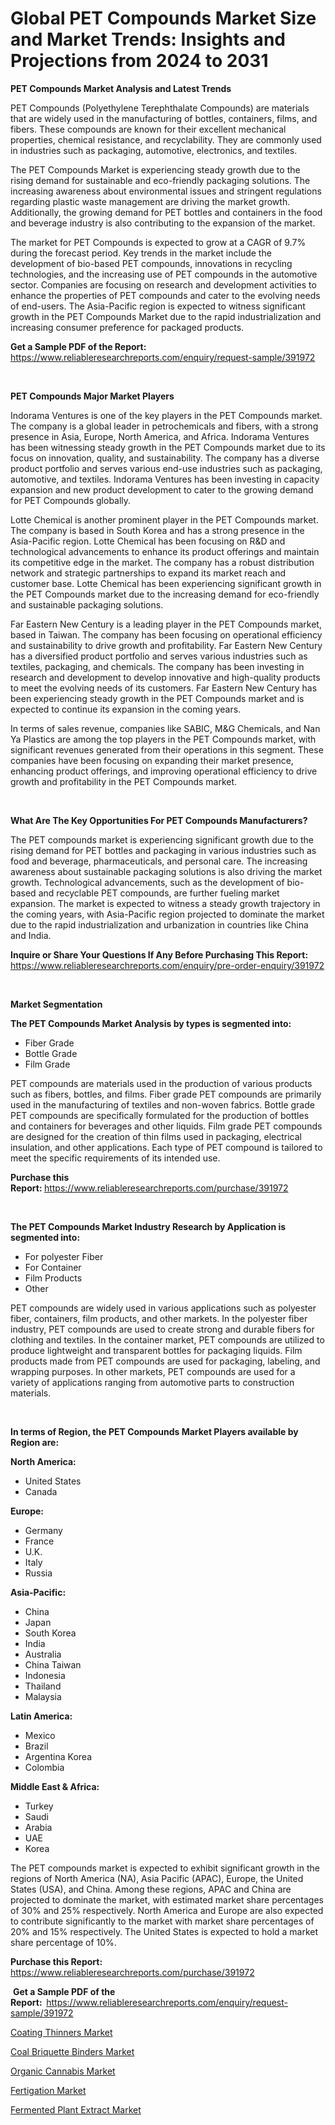 <p><h1>Global PET Compounds Market Size and Market Trends: Insights and Projections from 2024 to 2031</h1></p><p><strong>PET Compounds Market Analysis and Latest Trends</strong></p>
<p><p>PET Compounds (Polyethylene Terephthalate Compounds) are materials that are widely used in the manufacturing of bottles, containers, films, and fibers. These compounds are known for their excellent mechanical properties, chemical resistance, and recyclability. They are commonly used in industries such as packaging, automotive, electronics, and textiles.</p><p>The PET Compounds Market is experiencing steady growth due to the rising demand for sustainable and eco-friendly packaging solutions. The increasing awareness about environmental issues and stringent regulations regarding plastic waste management are driving the market growth. Additionally, the growing demand for PET bottles and containers in the food and beverage industry is also contributing to the expansion of the market.</p><p>The market for PET Compounds is expected to grow at a CAGR of 9.7% during the forecast period. Key trends in the market include the development of bio-based PET compounds, innovations in recycling technologies, and the increasing use of PET compounds in the automotive sector. Companies are focusing on research and development activities to enhance the properties of PET compounds and cater to the evolving needs of end-users. The Asia-Pacific region is expected to witness significant growth in the PET Compounds Market due to the rapid industrialization and increasing consumer preference for packaged products.</p></p>
<p><strong>Get a Sample PDF of the Report:&nbsp;</strong> <a href="https://www.reliableresearchreports.com/enquiry/request-sample/391972">https://www.reliableresearchreports.com/enquiry/request-sample/391972</a></p>
<p>&nbsp;</p>
<p><strong>PET Compounds Major Market Players</strong></p>
<p><p>Indorama Ventures is one of the key players in the PET Compounds market. The company is a global leader in petrochemicals and fibers, with a strong presence in Asia, Europe, North America, and Africa. Indorama Ventures has been witnessing steady growth in the PET Compounds market due to its focus on innovation, quality, and sustainability. The company has a diverse product portfolio and serves various end-use industries such as packaging, automotive, and textiles. Indorama Ventures has been investing in capacity expansion and new product development to cater to the growing demand for PET Compounds globally.</p><p>Lotte Chemical is another prominent player in the PET Compounds market. The company is based in South Korea and has a strong presence in the Asia-Pacific region. Lotte Chemical has been focusing on R&D and technological advancements to enhance its product offerings and maintain its competitive edge in the market. The company has a robust distribution network and strategic partnerships to expand its market reach and customer base. Lotte Chemical has been experiencing significant growth in the PET Compounds market due to the increasing demand for eco-friendly and sustainable packaging solutions.</p><p>Far Eastern New Century is a leading player in the PET Compounds market, based in Taiwan. The company has been focusing on operational efficiency and sustainability to drive growth and profitability. Far Eastern New Century has a diversified product portfolio and serves various industries such as textiles, packaging, and chemicals. The company has been investing in research and development to develop innovative and high-quality products to meet the evolving needs of its customers. Far Eastern New Century has been experiencing steady growth in the PET Compounds market and is expected to continue its expansion in the coming years.</p><p>In terms of sales revenue, companies like SABIC, M&G Chemicals, and Nan Ya Plastics are among the top players in the PET Compounds market, with significant revenues generated from their operations in this segment. These companies have been focusing on expanding their market presence, enhancing product offerings, and improving operational efficiency to drive growth and profitability in the PET Compounds market.</p></p>
<p>&nbsp;</p>
<p><strong>What Are The Key Opportunities For PET Compounds Manufacturers?</strong></p>
<p><p>The PET compounds market is experiencing significant growth due to the rising demand for PET bottles and packaging in various industries such as food and beverage, pharmaceuticals, and personal care. The increasing awareness about sustainable packaging solutions is also driving the market growth. Technological advancements, such as the development of bio-based and recyclable PET compounds, are further fueling market expansion. The market is expected to witness a steady growth trajectory in the coming years, with Asia-Pacific region projected to dominate the market due to the rapid industrialization and urbanization in countries like China and India.</p></p>
<p><strong>Inquire or Share Your Questions If Any Before Purchasing This Report:</strong> <a href="https://www.reliableresearchreports.com/enquiry/pre-order-enquiry/391972">https://www.reliableresearchreports.com/enquiry/pre-order-enquiry/391972</a></p>
<p>&nbsp;</p>
<p><strong>Market Segmentation</strong></p>
<p><strong>The PET Compounds Market Analysis by types is segmented into:</strong></p>
<p><ul><li>Fiber Grade</li><li>Bottle Grade</li><li>Film Grade</li></ul></p>
<p><p>PET compounds are materials used in the production of various products such as fibers, bottles, and films. Fiber grade PET compounds are primarily used in the manufacturing of textiles and non-woven fabrics. Bottle grade PET compounds are specifically formulated for the production of bottles and containers for beverages and other liquids. Film grade PET compounds are designed for the creation of thin films used in packaging, electrical insulation, and other applications. Each type of PET compound is tailored to meet the specific requirements of its intended use.</p></p>
<p><strong>Purchase this Report:&nbsp;</strong><a href="https://www.reliableresearchreports.com/purchase/391972">https://www.reliableresearchreports.com/purchase/391972</a></p>
<p>&nbsp;</p>
<p><strong>The PET Compounds Market Industry Research by Application is segmented into:</strong></p>
<p><ul><li>For polyester Fiber</li><li>For Container</li><li>Film Products</li><li>Other</li></ul></p>
<p><p>PET compounds are widely used in various applications such as polyester fiber, containers, film products, and other markets. In the polyester fiber industry, PET compounds are used to create strong and durable fibers for clothing and textiles. In the container market, PET compounds are utilized to produce lightweight and transparent bottles for packaging liquids. Film products made from PET compounds are used for packaging, labeling, and wrapping purposes. In other markets, PET compounds are used for a variety of applications ranging from automotive parts to construction materials.</p></p>
<p>&nbsp;</p>
<p><strong>In terms of Region, the PET Compounds Market Players available by Region are:</strong></p>
<p>
    <p> <strong> North America: </strong>
        <ul>
            <li>United States</li>
            <li>Canada</li>
        </ul>
        </p> 
    <p> <strong> Europe: </strong>
        <ul>
            <li>Germany</li>
            <li>France</li>
            <li>U.K.</li>
            <li>Italy</li>
            <li>Russia</li>
        </ul>
        </p> 
    <p> <strong> Asia-Pacific: </strong>
        <ul>
            <li>China</li>
            <li>Japan</li>
            <li>South Korea</li>
            <li>India</li>
            <li>Australia</li>
            <li>China Taiwan</li>
            <li>Indonesia</li>
            <li>Thailand</li>
            <li>Malaysia</li>
        </ul>
        </p> 
    <p> <strong> Latin America: </strong>
        <ul>
            <li>Mexico</li>
            <li>Brazil</li>
            <li>Argentina Korea</li>
            <li>Colombia</li>
        </ul>
        </p> 
    <p> <strong> Middle East & Africa: </strong>
        <ul>
            <li>Turkey</li>
            <li>Saudi</li>
            <li>Arabia</li>
            <li>UAE</li>
            <li>Korea</li>
        </ul>
    </p>
    </p>
<p><p>The PET compounds market is expected to exhibit significant growth in the regions of North America (NA), Asia Pacific (APAC), Europe, the United States (USA), and China. Among these regions, APAC and China are projected to dominate the market, with estimated market share percentages of 30% and 25% respectively. North America and Europe are also expected to contribute significantly to the market with market share percentages of 20% and 15% respectively. The United States is expected to hold a market share percentage of 10%.</p></p>
<p><strong>Purchase this Report: </strong><a href="https://www.reliableresearchreports.com/purchase/391972">https://www.reliableresearchreports.com/purchase/391972</a></p>
<p>&nbsp;<strong>Get a Sample PDF of the Report:&nbsp;&nbsp;</strong><a href="https://www.reliableresearchreports.com/enquiry/request-sample/391972">https://www.reliableresearchreports.com/enquiry/request-sample/391972</a></p>
<p><strong></strong></p>
<p><p><a href="https://github.com/nancykennedykellievqfqt2/Market-Research-Report-List-1/blob/main/coating-thinners-market.md">Coating Thinners Market</a></p><p><a href="https://boundless-drawbridge-702.notion.site/Coal-Briquette-Binders-Market-Size-Reflecting-a-Forecast-Till-2031-Market-By-Type-By-Application-a-0a3018c21fc245649d7d92d5fc0503b5">Coal Briquette Binders Market</a></p><p><a href="https://gamy-alyssum-396.notion.site/Organic-Cannabis-Market-Size-Global-Industry-Overview-Market-Segmentation-and-Forecast-2024-to-20-1339cd1c11a2426b96d01b477a255b9f">Organic Cannabis Market</a></p><p><a href="https://view.publitas.com/reportprime-1/fertigation-market-analysis-examines-its-scope-on-growth-opportunities-and-forecasted-trends-spanning-from-2024-to-2031/">Fertigation Market</a></p><p><a href="https://view.publitas.com/reportprime-1/fermented-plant-extract-market-size-and-growth-market-segmentation-regional-and-country-breakdowns-and-market-trends-for-period-from-2024-2031/">Fermented Plant Extract Market</a></p></p>